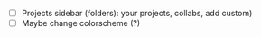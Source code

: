 - [ ] Projects sidebar (folders): your projects, collabs, add custom)
- [ ] Maybe change colorscheme (?)
